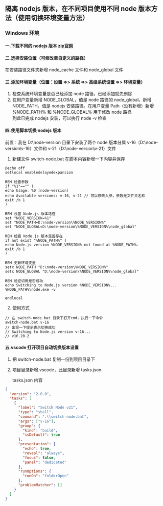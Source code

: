
## 隔离 nodejs 版本，在不同项目使用不同 node 版本方法（使用切换环境变量方法）

### Windows 环境

#### 一.下载不同的 nodejs 版本 zip[官网](https://nodejs.org/zh-cn/download)

#### 二.选择安装位置（可修改至自定义的路径）

在安装路径文件夹新增 node_cache 文件和 node_global 文件

#### 三.添加环境变量（位置：设置 =>> 系统 =>> 高级系统设置 =>> 环境变量）

1. 检查系统环境变量是否已经添加 node 路径，已经添加就先删除<br>
2. 在用户变量新增 NODE_GLOBAL，值是 node 路径的 node_global。新增 NODE_PATH，值是 nodejs 安装路径。在用户变量 Path（没有新增）新增 %NODE_PATH% 和 %NODE_GLOBAL% 用于修改 node 路径<br>
   到此已完成 nodejs 安装，可以执行 node -v 检查

#### 四.使用脚本切换 nodejs 版本

前置：我在 D:\node-version 目录下安装了两个 node 版本分属 v-16（D:\node-version\v-16）文件和 v-21（D:\node-version\v-21）文件<br>

1. 新建文件 switch-node.bat 在脚本内容新增一下内容并保存

```
@echo off
setlocal enabledelayedexpansion

REM 检查参数
if "%1"=="" (
echo Usage: %0 [node-version]
echo Available versions: v-16, v-21 // 可以修改入参，参数是文件夹名称
exit /b 1
)

REM 设置 Node.js 版本路径
set "NODE_VERSION=%1"
set "NODE_PATH=D:\node-version\%NODE_VERSION%"
set "NODE_GLOBAL=D:\node-version\%NODE_VERSION%\node_global"

REM 检查 Node.js 版本是否存在
if not exist "%NODE_PATH%" (
echo Node.js version %NODE_VERSION% not found at %NODE_PATH%.
exit /b 1
)

REM 更新环境变量
setx NODE_PATH "D:\node-version\%NODE_VERSION%"
setx NODE_GLOBAL "D:\node-version\%NODE_VERSION%\node_global"

REM 验证切换是否成功
echo Switching to Node.js version %NODE_VERSION%...
%NODE_PATH%\node.exe -v

endlocal
```

2. 使用方式

```
// 在 switch-node.bat 目录下打开cmd，执行一下命令
switch-node.bat v-16
// 出现一下提示表示切换成功
// Switching to Node.js version v-16...
// v16.20.2
```

#### 五.vscode 打开项目自动切换版本设置

1. 把 switch-node.bat 复制一份到项目目录下
2. 项目目录新增.vscode，此目录新增 tasks.json

   tasks.json 内容

```json
{
  "version": "2.0.0",
  "tasks": [
    {
      "label": "Switch Node v21",
      "type": "shell",
      "command": ".\\switch-node.bat",
      "args": ["v-16"],
      "group": {
        "kind": "build",
        "isDefault": true
      },
      "presentation": {
        "echo": true,
        "reveal": "always",
        "focus": false,
        "panel": "dedicated"
      },
      "runOptions": {
        "runOn": "folderOpen"
      },
      "problemMatcher": []
    }
  ]
}
```
